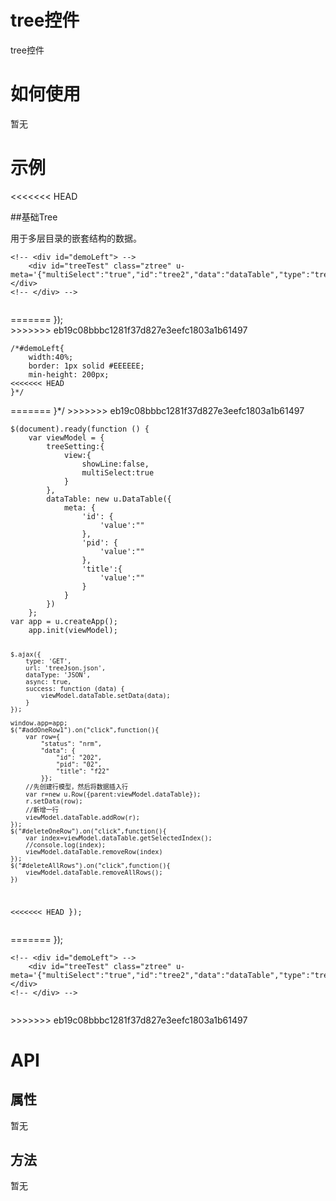# tree控件

tree控件

# 如何使用

暂无

# 示例

<<<<<<< HEAD

##基础Tree

用于多层目录的嵌套结构的数据。
<div class="example-content"><!-- <div id="demoLeft"> -->
	<div id="treeTest" class="ztree" u-meta='{"multiSelect":"true","id":"tree2","data":"dataTable","type":"tree","idField":"id","pidField":"pid","nameField":"title","setting":"treeSetting"}'></div>
<!-- </div> -->
       
</div>
<style>/*#demoLeft{
	width:40%;
	border: 1px solid #EEEEEE;
	min-height: 200px;
}*/
</style>
<script>$(document).ready(function () {
=======

##基础Tree

用于多层目录的嵌套结构的数据。
<div class="csstag" style="display:none">/*#demoLeft{
	width:40%;
	border: 1px solid #EEEEEE;
	min-height: 200px;
}*/
</div>
<div class="jstag" style="display:none">$(document).ready(function () {
>>>>>>> eb19c08bbbc1281f37d827e3eefc1803a1b61497
    var viewModel = {
    	treeSetting:{
    		view:{
    			showLine:false,
                multiSelect:true
    		}
    	},
        dataTable: new u.DataTable({
            meta: {
                'id': {
                    'value':""
                },
                'pid': {
                    'value':""
                },
                'title':{
                	'value':""
                }
            }
        })
    };
var app = u.createApp();
    app.init(viewModel);
    
    $.ajax({
        type: 'GET',
        url: 'treeJson.json',
        dataType: 'JSON',
        async: true,
        success: function (data) {
            viewModel.dataTable.setData(data);
        }
    });
    
    window.app=app;
    $("#addOneRow1").on("click",function(){
        var row={
            "status": "nrm",
            "data": {
                "id": "202",
                "pid": "02",
                "title": "f22"
            }};
        //先创建行模型，然后将数据插入行
        var r=new u.Row({parent:viewModel.dataTable});
        r.setData(row);
        //新增一行
        viewModel.dataTable.addRow(r);
    });
    $("#deleteOneRow").on("click",function(){
    	var index=viewModel.dataTable.getSelectedIndex();
    	//console.log(index);
    	viewModel.dataTable.removeRow(index)
    });
    $("#deleteAllRows").on("click",function(){
    	viewModel.dataTable.removeAllRows();
    })
<<<<<<< HEAD
});
</script>
<div class="examples-code"><pre><code>&lt;!-- &lt;div id="demoLeft"> -->
	&lt;div id="treeTest" class="ztree" u-meta='{"multiSelect":"true","id":"tree2","data":"dataTable","type":"tree","idField":"id","pidField":"pid","nameField":"title","setting":"treeSetting"}'>&lt;/div>
&lt;!-- &lt;/div> -->
       </code></pre>
</div>
=======
});
</div>
<div class="example-content"><!-- <div id="demoLeft"> -->
	<div id="treeTest" class="ztree" u-meta='{"multiSelect":"true","id":"tree2","data":"dataTable","type":"tree","idField":"id","pidField":"pid","nameField":"title","setting":"treeSetting"}'></div>
<!-- </div> -->
       
</div>
>>>>>>> eb19c08bbbc1281f37d827e3eefc1803a1b61497
<div class="examples-code"><pre><code>/*#demoLeft{
	width:40%;
	border: 1px solid #EEEEEE;
	min-height: 200px;
<<<<<<< HEAD
}*/</code></pre>
</div>
=======
}*/</code></pre>
</div>
>>>>>>> eb19c08bbbc1281f37d827e3eefc1803a1b61497
<div class="examples-code"><pre><code>$(document).ready(function () {
    var viewModel = {
    	treeSetting:{
    		view:{
    			showLine:false,
                multiSelect:true
    		}
    	},
        dataTable: new u.DataTable({
            meta: {
                'id': {
                    'value':""
                },
                'pid': {
                    'value':""
                },
                'title':{
                	'value':""
                }
            }
        })
    };
var app = u.createApp();
    app.init(viewModel);
    
    $.ajax({
        type: 'GET',
        url: 'treeJson.json',
        dataType: 'JSON',
        async: true,
        success: function (data) {
            viewModel.dataTable.setData(data);
        }
    });
    
    window.app=app;
    $("#addOneRow1").on("click",function(){
        var row={
            "status": "nrm",
            "data": {
                "id": "202",
                "pid": "02",
                "title": "f22"
            }};
        //先创建行模型，然后将数据插入行
        var r=new u.Row({parent:viewModel.dataTable});
        r.setData(row);
        //新增一行
        viewModel.dataTable.addRow(r);
    });
    $("#deleteOneRow").on("click",function(){
    	var index=viewModel.dataTable.getSelectedIndex();
    	//console.log(index);
    	viewModel.dataTable.removeRow(index)
    });
    $("#deleteAllRows").on("click",function(){
    	viewModel.dataTable.removeAllRows();
    })
<<<<<<< HEAD
});</code></pre>
</div>
=======
});</code></pre>
</div>
<div class="examples-code"><pre><code>&lt;!-- &lt;div id="demoLeft"> -->
	&lt;div id="treeTest" class="ztree" u-meta='{"multiSelect":"true","id":"tree2","data":"dataTable","type":"tree","idField":"id","pidField":"pid","nameField":"title","setting":"treeSetting"}'>&lt;/div>
&lt;!-- &lt;/div> -->
       </code></pre>
</div>
>>>>>>> eb19c08bbbc1281f37d827e3eefc1803a1b61497


<!--### 示例1

示例1说明

### 示例2

示例2说-->

# API

## 属性

暂无
<!--### 属性1

属性1说明

### 属性2

属性2说明-->

## 方法

暂无
<!--### 方法1

方法1说明

### 方法2

方法2说明-->
